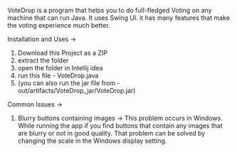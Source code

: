 VoteDrop is a program that helps you to do full-fledged Voting on any machine that can run Java. It uses Swing UI. it has many features that make the voting experience much better. 


Installation and Uses ->
1. Download this Project as a ZIP
2. extract the folder
3. open the folder in Intellij idea
4. run this file - VoteDrop.java
5. (you can also run the jar file from - out/artifacts/VoteDrop_jar/VoteDrop.jar)




Common Issues ->
1. Blurry buttons containing images -> This problem occurs in Windows. While running the app if you find buttons that contain any images that are blurry or not in good quality. That problem can be solved by changing the scale in the Windows display setting.
